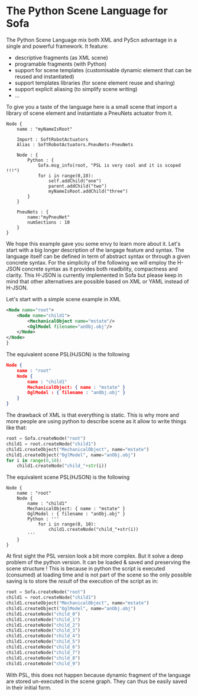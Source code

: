 The Python Scene Language for Sofa 
===========
The Python Scene Language mix both XML and PyScn advantage in a single and powerful framework.
It feature:
- descriptive fragments (as XML scene)
- programable fragments (with Python)
- support for scene templates (customisable dynamic element that can be reused and instantiated)
- support templates libraries (for scene element reuse and sharing)
- support explicit aliasing (to simplify scene writing)
- ...

To give you a taste of the language here is a small scene that import a library of scene element and instantiate 
a PneuNets actuator from it.

```hjson
Node {
	name : "myNameIsRoot"

	Import : SoftRobotActuators
	Alias : SoftRobotActuators.PneuNets-PneuNets

	Node : {
		Python : {
			Sofa.msg_info(root, "PSL is very cool and it is scoped !!!")
			for i in range(0,10):
				self.addChild("one")
				parent.addChild("two")
				myNameIsRoot.addChild("three")
		}
	}

	PneuNets : { 
		name:"myPneuNet" 
		numSections : 10
	}
}
```

We hope this example gave you some envy to learn more about it. Let's start with a big longer description of the langage feature and syntax. The language itself can be defined in term of abstract syntax or through a given concrete syntax. For the simplicity of the following we will employ the H-JSON concrete syntax as it provides both readbility, compactness and clarity. This H-JSON is currently implemented in Sofa but please keep in mind that other alternatives are possible based on XML or YAML instead of H-JSON. 

Let's start with a simple scene example in XML
```xml
<Node name="root">
	<Node name="child1">
		<MechanicalObject name="mstate"/> 
		<OglModel filename="anObj.obj"/> 
	</Node>
</Node>
}
```

The equivalent scene PSL(HJSON) is the following 
```json
Node {
	name : "root"
	Node {
		name : "child1"
		MechanicalObject: { name : "mstate" }
		OglModel : { filename : "anObj.obj" }
	}
}
```

The drawback of XML is that everything is static. This is why more and more people are using python to describe scene as it allow
 to write things like that: 
```python
root = Sofa.createNode("root")
child1 = root.createNode("child1")
child1.createObject("MechanicalObject", name="mstate")
child1.createObject("OglModel", name="anObj.obj") 
for i in range(0,10):
	child1.createNode("child_"+str(i))
```

The equivalent scene PSL(HJSON) is the following 
```hjson
Node {
	name : "root"
	Node {
		name : "child1"
		MechanicalObject: { name : "mstate" }
		OglModel : { filename : "anObj.obj" }
		Python : '''
			for i in range(0, 10):
				child1.createNode("child_"+str(i))
		'''
	}
}
```

At first sight the PSL version look a bit more complex. But it solve a deep problem of the python version. It can be loaded & saved and preserving the scene structure ! 
This is because in python the script is executed (consumed) at loading time and is not part of the scene so the only possible saving is to 
store the *result* of the execution of the script as in: 
```python
root = Sofa.createNode("root")
child1 = root.createNode("child1")
child1.createObject("MechanicalObject", name="mstate")
child1.createObject("OglModel", name="anObj.obj") 
child1.createNode("child_0")
child1.createNode("child_1")
child1.createNode("child_2")
child1.createNode("child_3")
child1.createNode("child_4")
child1.createNode("child_5")
child1.createNode("child_6")
child1.createNode("child_7")
child1.createNode("child_8")
child1.createNode("child_9")
```

With PSL, this does not happen because dynamic fragment of the language are stored un-executed in the scene graph. They can thus be easily saved in their initial form. 




